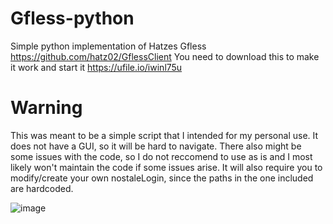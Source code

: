 # Gfless-python
Simple python implementation of Hatzes Gfless https://github.com/hatz02/GflessClient
You need to download this to make it work and start it https://ufile.io/iwinl75u

# Warning
This was meant to be a simple script that I intended for my personal use.
It does not have a GUI, so it will be hard to navigate.
There also might be some issues with the code, so I do not reccomend to use as is and I most likely won't maintain the code if some issues arise.
It will also require you to modify/create your own nostaleLogin, since the paths in the one included are hardcoded.


![image](https://github.com/stradiveri/Gfless-python/assets/134951125/57bde6b4-608e-4995-959d-91f21dd5e2e6)
